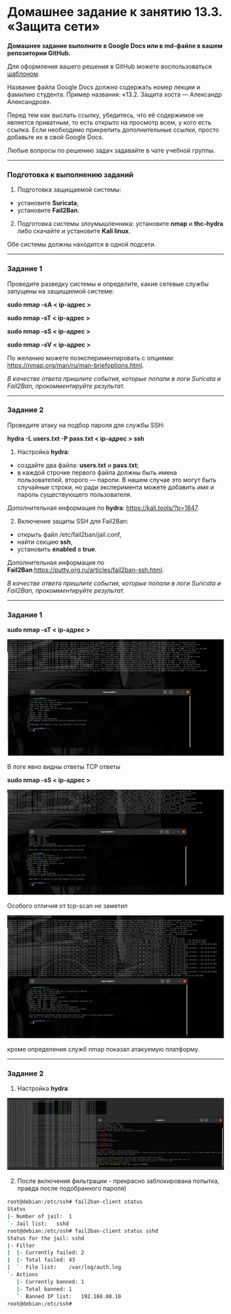 # Домашнее задание к занятию 13.3. «Защита сети»

**Домашнее задание выполните в Google Docs или в md-файле в вашем репозитории GitHub.** 

Для оформления вашего решения в GitHub можете воспользоваться [шаблоном](https://github.com/netology-code/sys-pattern-homework).

Название файла Google Docs должно содержать номер лекции и фамилию студента. Пример названия: «13.2. Защита хоста — Александр Александров».

Перед тем как выслать ссылку, убедитесь, что её содержимое не является приватным, то есть открыто на просмотр всем, у кого есть ссылка. Если необходимо прикрепить дополнительные ссылки, просто добавьте их в свой Google Docs.

Любые вопросы по решению задач задавайте в чате учебной группы.

------

### Подготовка к выполнению заданий

1. Подготовка защищаемой системы:

- установите **Suricata**,
- установите **Fail2Ban**.

2. Подготовка системы злоумышленника: установите **nmap** и **thc-hydra** либо скачайте и установите **Kali linux**.

Обе системы должны находится в одной подсети.

------

### Задание 1

Проведите разведку системы и определите, какие сетевые службы запущены на защищаемой системе:

**sudo nmap -sA < ip-адрес >**

**sudo nmap -sT < ip-адрес >**

**sudo nmap -sS < ip-адрес >**

**sudo nmap -sV < ip-адрес >**

По желанию можете поэкспериментировать с опциями: https://nmap.org/man/ru/man-briefoptions.html.


*В качестве ответа пришлите события, которые попали в логи Suricata и Fail2Ban, прокомментируйте результат.*

------

### Задание 2

Проведите атаку на подбор пароля для службы SSH:

**hydra -L users.txt -P pass.txt < ip-адрес > ssh**

1. Настройка **hydra**: 
 
 - создайте два файла: **users.txt** и **pass.txt**;
 - в каждой строчке первого файла должны быть имена пользователей, второго — пароли. В нашем случае это могут быть случайные строки, но ради эксперимента можете добавить имя и пароль существующего пользователя.

Дополнительная информация по **hydra**: https://kali.tools/?p=1847.

2. Включение защиты SSH для Fail2Ban:

-  открыть файл /etc/fail2ban/jail.conf,
-  найти секцию **ssh**,
-  установить **enabled**  в **true**.

Дополнительная информация по **Fail2Ban**:https://putty.org.ru/articles/fail2ban-ssh.html.



*В качестве ответа пришлите события, которые попали в логи Suricata и Fail2Ban, прокомментируйте результат.*



------

### Задание 1

**sudo nmap -sT < ip-адрес >**

![alt_text](https://github.com/ivanmalyshev/sdb-hw/blob/main/files/hw13-03/sT.png)

В логе явно видны ответы TCP ответы


**sudo nmap -sS < ip-адрес >**

![alt_text](https://github.com/ivanmalyshev/sdb-hw/blob/main/files/hw13-03/sS.png)

Особого  отличия от tcp-scan не заметил

![alt_text](https://github.com/ivanmalyshev/sdb-hw/blob/main/files/hw13-03/sV.png)

кроме определения служб nmap показал атакуемую платформу. 


------

### Задание 2

1. Настройка **hydra**: 

![alt_text](https://github.com/ivanmalyshev/sdb-hw/blob/main/files/hw13-03/step2.png)


2. После включения фильтрации - прекрасно заблокирована попытка, правда после подобранного пароля)

```bash
root@debian:/etc/ssh# fail2ban-client status
Status
|- Number of jail:	1
`- Jail list:	sshd
root@debian:/etc/ssh# fail2ban-client status sshd
Status for the jail: sshd
|- Filter
|  |- Currently failed:	2
|  |- Total failed:	43
|  `- File list:	/var/log/auth.log
`- Actions
   |- Currently banned:	1
   |- Total banned:	1
   `- Banned IP list:	192.168.88.10
root@debian:/etc/ssh# 
```

